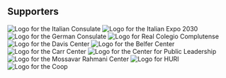 ## Supporters
<div class="supporter-grid">
<image src="/italian_consulate.jpg" alt="Logo for the Italian Consulate" class="supporter-grid-item">
<image src="/italian_consulate_roma.png" alt="Logo for the Italian Expo 2030" class="supporter-grid-item">
<image src="/german-consulate.jpg" alt="Logo for the German Consulate" class="supporter-grid-item">
<image src="/real-complutense.png" alt="Logo for Real Colegio Complutense" class="supporter-grid-item">
<image src="/davis-center-logo.png" alt="Logo for the Davis Center" class="supporter-grid-item">
<image src="/belfer-center-logo.png" alt="Logo for the Belfer Center" class="supporter-grid-item">
<image src="/carr-center-logo.jpg" alt="Logo for the Carr Center" class="supporter-grid-item">
<image src="/center-for-public-leadership-logo.png" alt="Logo for the Center for Public Leadership" class="supporter-grid-item">
<image src="/mossavar-rahmani-center-logo.jpg" alt="Logo for the Mossavar Rahmani Center" class="supporter-grid-item">
<image src="/huri-logo.png" alt="Logo for HURI" class="supporter-grid-item">
<image src="/coop-logo.png" alt="Logo for the Coop" class="supporter-grid-item">
</div>
